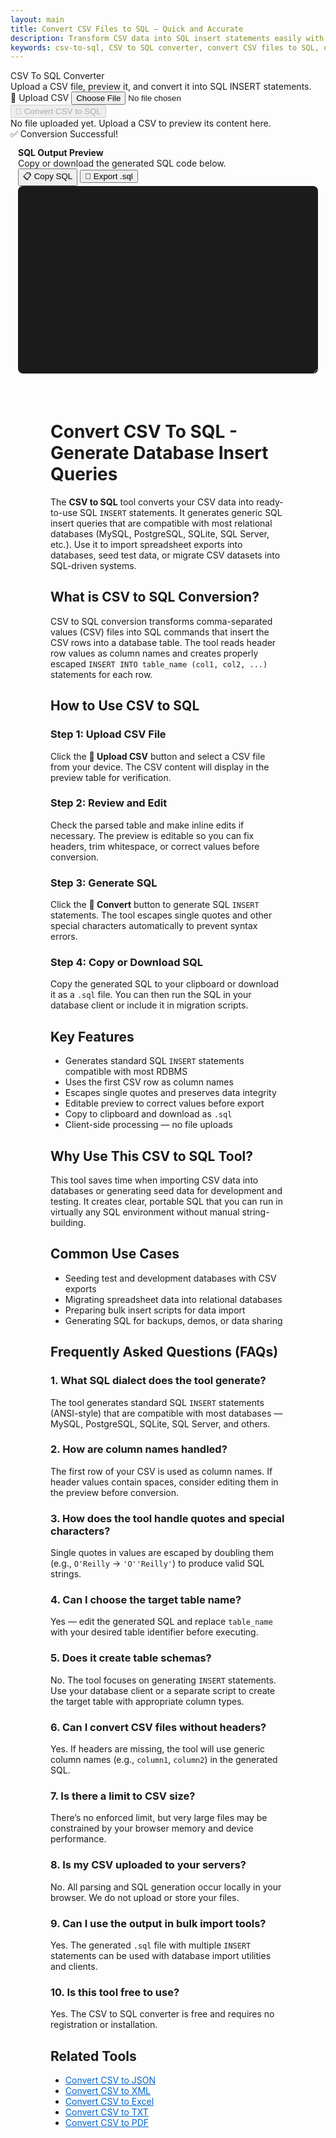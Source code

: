 ```yaml
---
layout: main
title: Convert CSV Files to SQL – Quick and Accurate
description: Transform CSV data into SQL insert statements easily with  browser-based CSV to SQL converter. Fast, secure, and works offline.
keywords: csv-to-sql, CSV to SQL converter, convert CSV files to SQL, online CSV to SQL tool, free CSV to SQL
---
```

<script src="https://cdnjs.cloudflare.com/ajax/libs/xlsx/0.18.5/xlsx.full.min.js"></script>
<!-- JSONView (depends on jQuery) -->

<div class="csvx-container">
  <div class="csvx-panel" id="csvPanelSql">
    <div class="panel-header">
      <div>
        <div class="title">CSV To SQL Converter</div>
        <div class="small">Upload a CSV file, preview it, and convert it into SQL INSERT statements.</div>
      </div>
      <div class="controls">
        <label class="csvx-btn" id="uploadBtnSql" title="Upload CSV">
          📂 Upload CSV
          <input id="fileInputSql" type="file" accept="text/csv, .csv">
        </label>
        <button class="csvx-btn primary" id="convertBtnSql" disabled title="Convert CSV to SQL">🔄 Convert CSV to SQL</button>
      </div>
    </div>
    <div id="csvPreviewSql" class="csvx-preview" contenteditable>
      <div class="small" id="placeholderSql">No file uploaded yet. Upload a CSV to preview its content here.</div>
    </div>
    <div id="toastSql" class="csvx-toast">✅ Conversion Successful!</div>
  </div>
</div>

<div class="csvx-container">  
  <div id="sqlPanel" class="csvx-excel-panel">
    <div class="csvx-panel" style="padding:12px;">
      <div class="excel-header">
        <div>
          <div style="font-weight:700">SQL Output Preview</div>
          <div class="small">Copy or download the generated SQL code below.</div>
        </div>
        <div class="controls">
          <button class="csvx-btn" id="copySqlBtn" title="Copy SQL to Clipboard">📋 Copy SQL</button>
          <button class="csvx-btn" id="exportSqlBtn" title="Download as SQL File">💾 Export .sql</button>
        </div>
      </div>
      <textarea id="sqlPreview" class="csvx-preview" style="min-height:300px; background:#1b1b1b; color:#eee; font-family:monospace; padding:10px; border:none; width:100%; border-radius:8px;" contenteditable="true"></textarea>
    </div>
  </div>
</div>


<script src="/assets/js/csv-to-sql.js"></script>

<div style="margin:4rem;">

  <h1>Convert CSV To SQL - Generate Database Insert Queries</h1>
  <p>
    The <strong>CSV to SQL</strong> tool converts your CSV data into ready-to-use SQL <code>INSERT</code> statements. 
    It generates generic SQL insert queries that are compatible with most relational databases (MySQL, PostgreSQL, SQLite, SQL Server, etc.). 
    Use it to import spreadsheet exports into databases, seed test data, or migrate CSV datasets into SQL-driven systems.
  </p>

  <h2>What is CSV to SQL Conversion?</h2>
  <p>
    CSV to SQL conversion transforms comma-separated values (CSV) files into SQL commands that insert the CSV rows into a database table. 
    The tool reads header row values as column names and creates properly escaped <code>INSERT INTO table_name (col1, col2, ...)</code> statements for each row.
  </p>

  <h2>How to Use CSV to SQL</h2>

  <h3>Step 1: Upload CSV File</h3>
  <p>Click the <strong>📂 Upload CSV</strong> button and select a CSV file from your device. The CSV content will display in the preview table for verification.</p>

  <h3>Step 2: Review and Edit</h3>
  <p>Check the parsed table and make inline edits if necessary. The preview is editable so you can fix headers, trim whitespace, or correct values before conversion.</p>

  <h3>Step 3: Generate SQL</h3>
  <p>Click the <strong>🔄 Convert</strong> button to generate SQL <code>INSERT</code> statements. The tool escapes single quotes and other special characters automatically to prevent syntax errors.</p>

  <h3>Step 4: Copy or Download SQL</h3>
  <p>Copy the generated SQL to your clipboard or download it as a <code>.sql</code> file. You can then run the SQL in your database client or include it in migration scripts.</p>

  <h2>Key Features</h2>
  <ul>
    <li>Generates standard SQL <code>INSERT</code> statements compatible with most RDBMS</li>
    <li>Uses the first CSV row as column names</li>
    <li>Escapes single quotes and preserves data integrity</li>
    <li>Editable preview to correct values before export</li>
    <li>Copy to clipboard and download as <code>.sql</code></li>
    <li>Client-side processing — no file uploads</li>
  </ul>

  <h2>Why Use This CSV to SQL Tool?</h2>
  <p>
    This tool saves time when importing CSV data into databases or generating seed data for development and testing. 
    It creates clear, portable SQL that you can run in virtually any SQL environment without manual string-building.
  </p>

  <h2>Common Use Cases</h2>
  <ul>
    <li>Seeding test and development databases with CSV exports</li>
    <li>Migrating spreadsheet data into relational databases</li>
    <li>Preparing bulk insert scripts for data import</li>
    <li>Generating SQL for backups, demos, or data sharing</li>
  </ul>

  <h2>Frequently Asked Questions (FAQs)</h2>

  <h3>1. What SQL dialect does the tool generate?</h3>
  <p>The tool generates standard SQL <code>INSERT</code> statements (ANSI-style) that are compatible with most databases — MySQL, PostgreSQL, SQLite, SQL Server, and others.</p>

  <h3>2. How are column names handled?</h3>
  <p>The first row of your CSV is used as column names. If header values contain spaces, consider editing them in the preview before conversion.</p>

  <h3>3. How does the tool handle quotes and special characters?</h3>
  <p>Single quotes in values are escaped by doubling them (e.g., <code>O'Reilly</code> → <code>'O''Reilly'</code>) to produce valid SQL strings.</p>

  <h3>4. Can I choose the target table name?</h3>
  <p>Yes — edit the generated SQL and replace <code>table_name</code> with your desired table identifier before executing.</p>

  <h3>5. Does it create table schemas?</h3>
  <p>No. The tool focuses on generating <code>INSERT</code> statements. Use your database client or a separate script to create the target table with appropriate column types.</p>

  <h3>6. Can I convert CSV files without headers?</h3>
  <p>Yes. If headers are missing, the tool will use generic column names (e.g., <code>column1</code>, <code>column2</code>) in the generated SQL.</p>

  <h3>7. Is there a limit to CSV size?</h3>
  <p>There’s no enforced limit, but very large files may be constrained by your browser memory and device performance.</p>

  <h3>8. Is my CSV uploaded to your servers?</h3>
  <p>No. All parsing and SQL generation occur locally in your browser. We do not upload or store your files.</p>

  <h3>9. Can I use the output in bulk import tools?</h3>
  <p>Yes. The generated <code>.sql</code> file with multiple <code>INSERT</code> statements can be used with database import utilities and clients.</p>

  <h3>10. Is this tool free to use?</h3>
  <p>Yes. The CSV to SQL converter is free and requires no registration or installation.</p>

  <h2>Related Tools</h2>
  <ul>
    <li><a href="/convert-csv-to-json" style="color:#0066cc; text-decoration:underline;">Convert CSV to JSON</a></li>
    <li><a href="/convert-csv-to-xml" style="color:#0066cc; text-decoration:underline;">Convert CSV to XML</a></li>
    <li><a href="/convert-csv-to-excel" style="color:#0066cc; text-decoration:underline;">Convert CSV to Excel</a></li>
    <li><a href="/convert-csv-to-txt" style="color:#0066cc; text-decoration:underline;">Convert CSV to TXT</a></li>
    <li><a href="/convert-csv-to-pdf" style="color:#0066cc; text-decoration:underline;">Convert CSV to PDF</a></li>
  </ul>

</div>


<!-- ✅ WebApplication Schema -->
<script type="application/ld+json">
{
  "@context": "https://schema.org",
  "@type": "WebApplication",
  "name": "CSV to SQL Converter",
  "url": "https://smallsuggestions.com/csv-to-sql",
  "applicationCategory": "UtilitiesApplication",
  "operatingSystem": "Any",
  "description": "Convert CSV files to SQL INSERT statements online. Generate standard SQL insert queries compatible with most relational databases.",
  "featureList": [
    "Generate SQL INSERT statements",
    "Uses first row as column names",
    "Escapes quotes to preserve data integrity",
    "Editable preview before export",
    "Client-side processing — no uploads"
  ],
  "relatedLink": [
    "https://smallsuggestions.com/convert-csv-to-json",
    "https://smallsuggestions.com/convert-csv-to-xml",
    "https://smallsuggestions.com/convert-csv-to-excel",
    "https://smallsuggestions.com/convert-csv-to-txt",
    "https://smallsuggestions.com/convert-csv-to-pdf"
  ]
}
</script>

<!-- ✅ Action Schema -->
<script type="application/ld+json">
{
  "@context": "https://schema.org",
  "@type": "Action",
  "name": "Convert CSV to SQL",
  "description": "Upload a CSV file and convert each row into SQL INSERT statements suitable for common relational databases.",
  "target": {
    "@type": "EntryPoint",
    "urlTemplate": "https://smallsuggestions.com/csv-to-sql",
    "inLanguage": "en"
  },
  "result": {
    "@type": "Thing",
    "name": "SQL Script",
    "description": "A .sql file containing INSERT statements generated from the CSV data."
  }
}
</script>

<!-- ✅ Dataset Schema -->
<script type="application/ld+json">
{
  "@context": "https://schema.org",
  "@type": "Dataset",
  "name": "CSV to SQL Conversion Dataset",
  "description": "CSV input and the resulting SQL insert statements generated by the converter, preserving header-to-column mappings.",
  "license": "https://creativecommons.org/publicdomain/zero/1.0/",
  "creator": {
    "@type": "Organization",
    "name": "Small Suggestions",
    "url": "https://smallsuggestions.com"
  },
  "distribution": {
    "@type": "DataDownload",
    "encodingFormat": "application/sql",
    "contentUrl": "https://smallsuggestions.com/csv-to-sql"
  }
}
</script>

<!-- ✅ HowTo Schema -->
<script type="application/ld+json">
{
  "@context": "https://schema.org",
  "@type": "HowTo",
  "name": "How to Convert CSV to SQL",
  "description": "Steps to convert CSV files into SQL INSERT statements using the Small Suggestions CSV to SQL converter.",
  "step": [
    { "@type": "HowToStep", "name": "Upload CSV", "text": "Click Upload CSV and select your CSV file." },
    { "@type": "HowToStep", "name": "Preview & Edit", "text": "Verify and edit column names or values in the preview table." },
    { "@type": "HowToStep", "name": "Generate SQL", "text": "Click Convert to produce SQL INSERT statements for each CSV row." },
    { "@type": "HowToStep", "name": "Copy or Download", "text": "Copy to clipboard or download the generated .sql file." }
  ]
}
</script>

<!-- ✅ ItemList Schema (Related Tools) -->
<script type="application/ld+json">
{
  "@context": "https://schema.org",
  "@type": "ItemList",
  "name": "Related CSV Conversion Tools",
  "itemListElement": [
    { "@type": "ListItem", "position": 1, "url": "https://smallsuggestions.com/convert-csv-to-json", "name": "Convert CSV to JSON" },
    { "@type": "ListItem", "position": 2, "url": "https://smallsuggestions.com/convert-csv-to-xml", "name": "Convert CSV to XML" },
    { "@type": "ListItem", "position": 3, "url": "https://smallsuggestions.com/convert-csv-to-excel", "name": "Convert CSV to Excel" },
    { "@type": "ListItem", "position": 4, "url": "https://smallsuggestions.com/convert-csv-to-txt", "name": "Convert CSV to TXT" },
    { "@type": "ListItem", "position": 5, "url": "https://smallsuggestions.com/convert-csv-to-pdf", "name": "Convert CSV to PDF" }
  ]
}
</script>

<!-- ✅ FAQPage Schema (10 Detailed FAQs) -->
<script type="application/ld+json">
{
  "@context": "https://schema.org",
  "@type": "FAQPage",
  "mainEntity": [
    { "@type": "Question", "name": "What SQL syntax does this tool generate?", "acceptedAnswer": { "@type": "Answer", "text": "It generates generic ANSI-style INSERT statements compatible with most relational databases." } },
    { "@type": "Question", "name": "Does it create CREATE TABLE statements?", "acceptedAnswer": { "@type": "Answer", "text": "No — this tool focuses on INSERT statements. Create table schemas separately with proper column types." } },
    { "@type": "Question", "name": "How are values escaped?", "acceptedAnswer": { "@type": "Answer", "text": "Single quotes are escaped by doubling them to prevent SQL syntax errors." } },
    { "@type": "Question", "name": "Can I specify the table name?", "acceptedAnswer": { "@type": "Answer", "text": "You can edit the generated SQL to replace the placeholder table_name with your desired table name." } },
    { "@type": "Question", "name": "Will NULL values be handled?", "acceptedAnswer": { "@type": "Answer", "text": "Empty cells are converted to empty strings. For NULL handling, edit the SQL output as needed before import." } },
    { "@type": "Question", "name": "Is this safe for sensitive data?", "acceptedAnswer": { "@type": "Answer", "text": "All processing occurs in your browser; files are not uploaded to our servers, preserving privacy." } },
    { "@type": "Question", "name": "Can I process large CSV files?", "acceptedAnswer": { "@type": "Answer", "text": "Yes, but very large files may be limited by your browser's available memory." } },
    { "@type": "Question", "name": "Can I edit headers before conversion?", "acceptedAnswer": { "@type": "Answer", "text": "Yes, edit header values in the preview to set correct column names before generating SQL." } },
    { "@type": "Question", "name": "How do I import the generated SQL?", "acceptedAnswer": { "@type": "Answer", "text": "Use your database client or command-line import tools to run the generated .sql file against your database." } },
    { "@type": "Question", "name": "Is the CSV to SQL converter free?", "acceptedAnswer": { "@type": "Answer", "text": "Yes, the converter is free to use and does not require registration." } }
  ]
}
</script>
